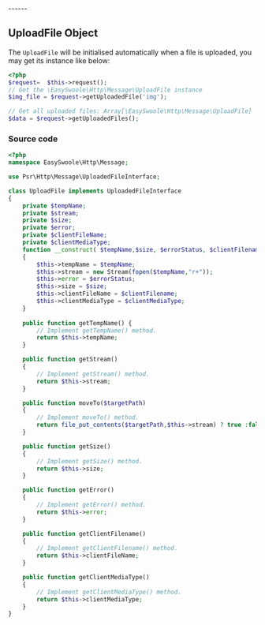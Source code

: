 <head>
     <title>EasySwoole route|swoole route|swoole Api service|swoole custom route</title>
     <meta content="text/html; charset=utf-8" http-equiv="Content-Type">
     <meta name="keywords" content="EasySwoole Handle upload files/Error|swoole http|swoole Api document"/>
     <meta name="description" content="EasySwoole Handle upload files/Error|swoole http|swoole Api document"/>
</head>
---<head>---

## UploadFile Object

The `UploadFile` will be initialised automatically when a file is uploaded, you may get its instance like below:
```php
<?php
$request=  $this->request();
// Get the \EasySwoole\Http\Message\UploadFile instance
$img_file = $request->getUploadedFile('img');

// Get all uploaded files: Array[\EasySwoole\Http\Message\UploadFile]
$data = $request->getUploadedFiles();
```

### Source code
```php
<?php
namespace EasySwoole\Http\Message;

use Psr\Http\Message\UploadedFileInterface;

class UploadFile implements UploadedFileInterface
{
    private $tempName;
    private $stream;
    private $size;
    private $error;
    private $clientFileName;
    private $clientMediaType;
    function __construct( $tempName,$size, $errorStatus, $clientFilename = null, $clientMediaType = null)
    {
        $this->tempName = $tempName;
        $this->stream = new Stream(fopen($tempName,"r+"));
        $this->error = $errorStatus;
        $this->size = $size;
        $this->clientFileName = $clientFilename;
        $this->clientMediaType = $clientMediaType;
    }
    
    public function getTempName() {
        // Implement getTempName() method.
        return $this->tempName;
    }

    public function getStream()
    {
        // Implement getStream() method.
        return $this->stream;
    }

    public function moveTo($targetPath)
    {
        // Implement moveTo() method.
        return file_put_contents($targetPath,$this->stream) ? true :false;
    }

    public function getSize()
    {
        // Implement getSize() method.
        return $this->size;
    }

    public function getError()
    {
        // Implement getError() method.
        return $this->error;
    }

    public function getClientFilename()
    {
        // Implement getClientFilename() method.
        return $this->clientFileName;
    }

    public function getClientMediaType()
    {
        // Implement getClientMediaType() method.
        return $this->clientMediaType;
    }
}

```